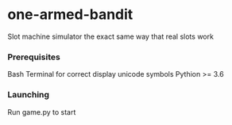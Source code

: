 # one-armed-bandit
Slot machine simulator the exact same way that real slots work


### Prerequisites 
Bash Terminal for correct display unicode symbols
Pythion >= 3.6


### Launching
Run game.py to start
